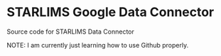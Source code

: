 # STARLIMS Google Data Connector
Source code for STARLIMS Data Connector

NOTE: I am currently just learning how to use Github properly.
